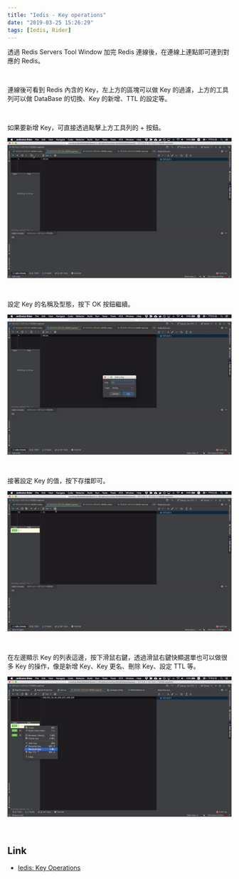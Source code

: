 ```yaml
---
title: "Iedis - Key operations"
date: "2019-03-25 15:26:29"
tags: [Iedis, Rider]
---
```



透過 Redis Servers Tool Window 加完 Redis 連線後，在連線上連點即可連到對應的 Redis。  

<!-- More -->

<br/>


連線後可看到 Redis 內含的 Key，左上方的區塊可以做 Key 的過濾，上方的工具列可以做 DataBase 的切換、Key 的新增、TTL 的設定等。  

<br/>


如果要新增 Key，可直接透過點擊上方工具列的 + 按鈕。  

![1.png](1.png)

<br/>


設定 Key 的名稱及型態，按下 OK 按鈕繼續。  

![2.png](2.png)

<br/>


接著設定 Key 的值，按下存擋即可。    

![3.png](3.png)

<br/>


在左邊顯示 Key 的列表這邊，按下滑鼠右鍵，透過滑鼠右鍵快顯選單也可以做很多 Key 的操作，像是新增 Key、Key 更名、刪除 Key、設定 TTL 等。  

![4.png](4.png)

<br/>


Link
----
* [Iedis: Key Operations](https://www.codesmagic.com/iedis/userguide/key-operations)

